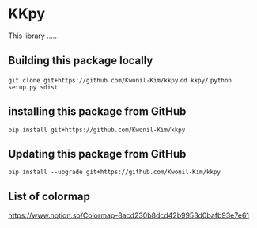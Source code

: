 # KKpy
This library .....

## Building this package locally
`git clone git+https://github.com/Kwonil-Kim/kkpy`
`cd kkpy/`
`python setup.py sdist`

## installing this package from GitHub
`pip install git+https://github.com/Kwonil-Kim/kkpy`

## Updating this package from GitHub
`pip install --upgrade git+https://github.com/Kwonil-Kim/kkpy`

## List of colormap
https://www.notion.so/Colormap-8acd230b8dcd42b9953d0bafb93e7e61

